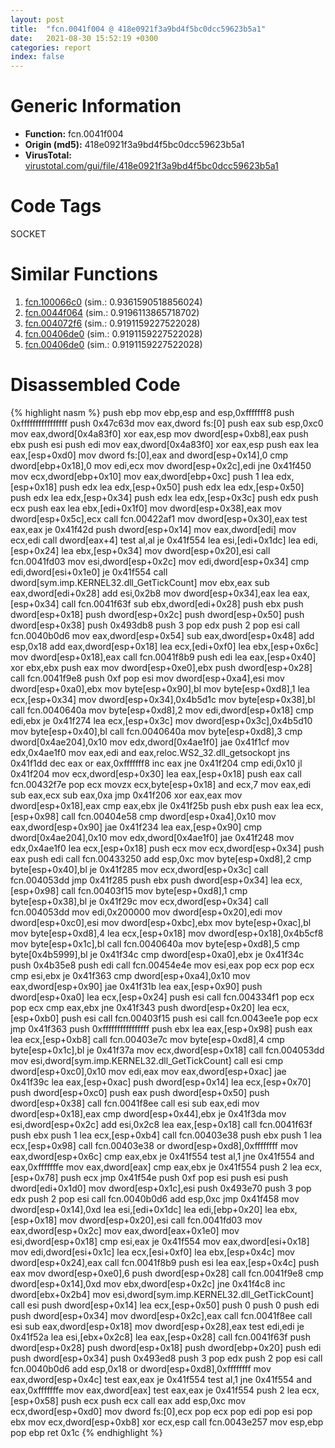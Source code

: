 ```yaml
---
layout: post
title:  "fcn.0041f004 @ 418e0921f3a9bd4f5bc0dcc59623b5a1"
date:   2021-08-30 15:52:19 +0300
categories: report
index: false
---
```


# Generic Information
- **Function:** fcn.0041f004
- **Origin (md5):** 418e0921f3a9bd4f5bc0dcc59623b5a1
- **VirusTotal:** [virustotal.com/gui/file/418e0921f3a9bd4f5bc0dcc59623b5a1][virustotal_ref]

# Code Tags
<span class="tag" id="SOCKET">SOCKET</span>


# Similar Functions

1. [fcn.100066c0][similar_1_ref] (sim.: 0.9361590518856024)
2. [fcn.0044f064][similar_2_ref] (sim.: 0.9196113865718702)
3. [fcn.004072f6][similar_3_ref] (sim.: 0.9191159227522028)
4. [fcn.00406de0][similar_4_ref] (sim.: 0.9191159227522028)
5. [fcn.00406de0][similar_5_ref] (sim.: 0.9191159227522028)


# Disassembled Code

{% highlight nasm %}
push ebp
mov ebp,esp
and esp,0xfffffff8
push 0xffffffffffffffff
push 0x47c63d
mov eax,dword fs:[0]
push eax
sub esp,0xc0
mov eax,dword[0x4a83f0]
xor eax,esp
mov dword[esp+0xb8],eax
push ebx
push esi
push edi
mov eax,dword[0x4a83f0]
xor eax,esp
push eax
lea eax,[esp+0xd0]
mov dword fs:[0],eax
and dword[esp+0x14],0
cmp dword[ebp+0x18],0
mov edi,ecx
mov dword[esp+0x2c],edi
jne 0x41f450
mov ecx,dword[ebp+0x10]
mov eax,dword[ebp+0xc]
push 1
lea edx,[esp+0x18]
push edx
lea edx,[esp+0x50]
push edx
lea edx,[esp+0x50]
push edx
lea edx,[esp+0x34]
push edx
lea edx,[esp+0x3c]
push edx
push ecx
push eax
lea ebx,[edi+0x1f0]
mov dword[esp+0x38],eax
mov dword[esp+0x5c],ecx
call fcn.00422af1
mov dword[esp+0x30],eax
test eax,eax
je 0x41f42d
push dword[esp+0x14]
mov eax,dword[edi]
mov ecx,edi
call dword[eax+4]
test al,al
je 0x41f554
lea esi,[edi+0x1dc]
lea edi,[esp+0x24]
lea ebx,[esp+0x34]
mov dword[esp+0x20],esi
call fcn.0041fd03
mov esi,dword[esp+0x2c]
mov edi,dword[esp+0x34]
cmp edi,dword[esi+0x1e0]
je 0x41f554
call dword[sym.imp.KERNEL32.dll_GetTickCount]
mov ebx,eax
sub eax,dword[edi+0x28]
add esi,0x2b8
mov dword[esp+0x34],eax
lea eax,[esp+0x34]
call fcn.0041f63f
sub ebx,dword[edi+0x28]
push ebx
push dword[esp+0x18]
push dword[esp+0x2c]
push dword[esp+0x50]
push dword[esp+0x38]
push 0x493db8
push 3
pop edx
push 2
pop esi
call fcn.0040b0d6
mov eax,dword[esp+0x54]
sub eax,dword[esp+0x48]
add esp,0x18
add eax,dword[esp+0x18]
lea ecx,[edi+0xf0]
lea ebx,[esp+0x6c]
mov dword[esp+0x18],eax
call fcn.0041f8b9
push edi
lea eax,[esp+0x40]
xor ebx,ebx
push eax
mov dword[esp+0xe0],ebx
push dword[esp+0x28]
call fcn.0041f9e8
push 0xf
pop esi
mov dword[esp+0xa4],esi
mov dword[esp+0xa0],ebx
mov byte[esp+0x90],bl
mov byte[esp+0xd8],1
lea ecx,[esp+0x34]
mov dword[esp+0x34],0x4b5d1c
mov byte[esp+0x38],bl
call fcn.0040640a
mov byte[esp+0xd8],2
mov edi,dword[esp+0x18]
cmp edi,ebx
je 0x41f274
lea ecx,[esp+0x3c]
mov dword[esp+0x3c],0x4b5d10
mov byte[esp+0x40],bl
call fcn.0040640a
mov byte[esp+0xd8],3
cmp dword[0x4ae204],0x10
mov edx,dword[0x4ae1f0]
jae 0x41f1cf
mov edx,0x4ae1f0
mov eax,edi
and eax,reloc.WS2_32.dll_getsockopt
jns 0x41f1dd
dec eax
or eax,0xfffffff8
inc eax
jne 0x41f204
cmp edi,0x10
jl 0x41f204
mov ecx,dword[esp+0x30]
lea eax,[esp+0x18]
push eax
call fcn.00432f7e
pop ecx
movzx ecx,byte[esp+0x18]
and ecx,7
mov eax,edi
sub eax,ecx
sub eax,0xa
jmp 0x41f206
xor eax,eax
mov dword[esp+0x18],eax
cmp eax,ebx
jle 0x41f25b
push ebx
push eax
lea ecx,[esp+0x98]
call fcn.00404e58
cmp dword[esp+0xa4],0x10
mov eax,dword[esp+0x90]
jae 0x41f234
lea eax,[esp+0x90]
cmp dword[0x4ae204],0x10
mov edx,dword[0x4ae1f0]
jae 0x41f248
mov edx,0x4ae1f0
lea ecx,[esp+0x18]
push ecx
mov ecx,dword[esp+0x34]
push eax
push edi
call fcn.00433250
add esp,0xc
mov byte[esp+0xd8],2
cmp byte[esp+0x40],bl
je 0x41f285
mov ecx,dword[esp+0x3c]
call fcn.004053dd
jmp 0x41f285
push ebx
push dword[esp+0x34]
lea ecx,[esp+0x98]
call fcn.00403f15
mov byte[esp+0xd8],1
cmp byte[esp+0x38],bl
je 0x41f29c
mov ecx,dword[esp+0x34]
call fcn.004053dd
mov edi,0x200000
mov dword[esp+0x20],edi
mov dword[esp+0xc0],esi
mov dword[esp+0xbc],ebx
mov byte[esp+0xac],bl
mov byte[esp+0xd8],4
lea ecx,[esp+0x18]
mov dword[esp+0x18],0x4b5cf8
mov byte[esp+0x1c],bl
call fcn.0040640a
mov byte[esp+0xd8],5
cmp byte[0x4b5999],bl
je 0x41f34c
cmp dword[esp+0xa0],ebx
je 0x41f34c
push 0x4b35e8
push edi
call fcn.00454e4e
mov esi,eax
pop ecx
pop ecx
cmp esi,ebx
je 0x41f363
cmp dword[esp+0xa4],0x10
mov eax,dword[esp+0x90]
jae 0x41f31b
lea eax,[esp+0x90]
push dword[esp+0xa0]
lea ecx,[esp+0x24]
push esi
call fcn.004334f1
pop ecx
pop ecx
cmp eax,ebx
jne 0x41f343
push dword[esp+0x20]
lea ecx,[esp+0xb0]
push esi
call fcn.00403f15
push esi
call fcn.0043ee1e
pop ecx
jmp 0x41f363
push 0xffffffffffffffff
push ebx
lea eax,[esp+0x98]
push eax
lea ecx,[esp+0xb8]
call fcn.00403e7c
mov byte[esp+0xd8],4
cmp byte[esp+0x1c],bl
je 0x41f37a
mov ecx,dword[esp+0x18]
call fcn.004053dd
mov esi,dword[sym.imp.KERNEL32.dll_GetTickCount]
call esi
cmp dword[esp+0xc0],0x10
mov edi,eax
mov eax,dword[esp+0xac]
jae 0x41f39c
lea eax,[esp+0xac]
push dword[esp+0x14]
lea ecx,[esp+0x70]
push dword[esp+0xc0]
push eax
push dword[esp+0x50]
push dword[esp+0x38]
call fcn.0041f8ee
call esi
sub eax,edi
mov dword[esp+0x18],eax
cmp dword[esp+0x44],ebx
je 0x41f3da
mov esi,dword[esp+0x2c]
add esi,0x2c8
lea eax,[esp+0x18]
call fcn.0041f63f
push ebx
push 1
lea ecx,[esp+0xb4]
call fcn.00403e38
push ebx
push 1
lea ecx,[esp+0x98]
call fcn.00403e38
or dword[esp+0xd8],0xffffffff
mov eax,dword[esp+0x6c]
cmp eax,ebx
je 0x41f554
test al,1
jne 0x41f554
and eax,0xfffffffe
mov eax,dword[eax]
cmp eax,ebx
je 0x41f554
push 2
lea ecx,[esp+0x78]
push ecx
jmp 0x41f54e
push 0xf
pop esi
push esi
push dword[edi+0x1d0]
mov dword[esp+0x1c],esi
push 0x493e70
push 3
pop edx
push 2
pop esi
call fcn.0040b0d6
add esp,0xc
jmp 0x41f458
mov dword[esp+0x14],0xd
lea esi,[edi+0x1dc]
lea edi,[ebp+0x20]
lea ebx,[esp+0x18]
mov dword[esp+0x20],esi
call fcn.0041fd03
mov eax,dword[esp+0x2c]
mov eax,dword[eax+0x1e0]
mov esi,dword[esp+0x18]
cmp esi,eax
je 0x41f554
mov eax,dword[esi+0x18]
mov edi,dword[esi+0x1c]
lea ecx,[esi+0xf0]
lea ebx,[esp+0x4c]
mov dword[esp+0x24],eax
call fcn.0041f8b9
push esi
lea eax,[esp+0x4c]
push eax
mov dword[esp+0xe0],6
push dword[esp+0x28]
call fcn.0041f9e8
cmp dword[esp+0x14],0xd
mov ebx,dword[esp+0x2c]
jne 0x41f4c8
inc dword[ebx+0x2b4]
mov esi,dword[sym.imp.KERNEL32.dll_GetTickCount]
call esi
push dword[esp+0x14]
lea ecx,[esp+0x50]
push 0
push 0
push edi
push dword[esp+0x34]
mov dword[esp+0x2c],eax
call fcn.0041f8ee
call esi
sub eax,dword[esp+0x18]
mov dword[esp+0x28],eax
test edi,edi
je 0x41f52a
lea esi,[ebx+0x2c8]
lea eax,[esp+0x28]
call fcn.0041f63f
push dword[esp+0x28]
push dword[esp+0x18]
push dword[ebp+0x20]
push edi
push dword[esp+0x34]
push 0x493ed8
push 3
pop edx
push 2
pop esi
call fcn.0040b0d6
add esp,0x18
or dword[esp+0xd8],0xffffffff
mov eax,dword[esp+0x4c]
test eax,eax
je 0x41f554
test al,1
jne 0x41f554
and eax,0xfffffffe
mov eax,dword[eax]
test eax,eax
je 0x41f554
push 2
lea ecx,[esp+0x58]
push ecx
push ecx
call eax
add esp,0xc
mov ecx,dword[esp+0xd0]
mov dword fs:[0],ecx
pop ecx
pop edi
pop esi
pop ebx
mov ecx,dword[esp+0xb8]
xor ecx,esp
call fcn.0043e257
mov esp,ebp
pop ebp
ret 0x1c
{% endhighlight %}


[similar_1_ref]: /report/fcn.100066c0@4c3818fdf32d89a09257dbc9d3e142ea
[similar_2_ref]: /report/fcn.0044f064@20a93604f17ee6f3c2aa7b1f7a497fcf
[similar_3_ref]: /report/fcn.004072f6@505be53c36227b94e2fcc406f247f6e5
[similar_4_ref]: /report/fcn.00406de0@9571c7458fae91969aaed3955e433f49
[similar_5_ref]: /report/fcn.00406de0@3aa98225e51cbcae2d334c8b6b4ed9fd
[virustotal_ref]: https://www.virustotal.com/gui/file/418e0921f3a9bd4f5bc0dcc59623b5a1